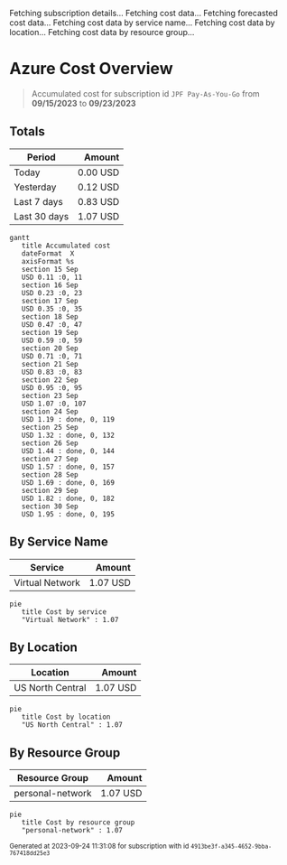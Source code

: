 Fetching subscription details...
Fetching cost data...
Fetching forecasted cost data...
Fetching cost data by service name...
Fetching cost data by location...
Fetching cost data by resource group...
# Azure Cost Overview

> Accumulated cost for subscription id `JPF Pay-As-You-Go` from **09/15/2023** to **09/23/2023**

## Totals

|Period|Amount|
|---|---:|
|Today|0.00 USD|
|Yesterday|0.12 USD|
|Last 7 days|0.83 USD|
|Last 30 days|1.07 USD|

```mermaid
gantt
   title Accumulated cost
   dateFormat  X
   axisFormat %s
   section 15 Sep
   USD 0.11 :0, 11
   section 16 Sep
   USD 0.23 :0, 23
   section 17 Sep
   USD 0.35 :0, 35
   section 18 Sep
   USD 0.47 :0, 47
   section 19 Sep
   USD 0.59 :0, 59
   section 20 Sep
   USD 0.71 :0, 71
   section 21 Sep
   USD 0.83 :0, 83
   section 22 Sep
   USD 0.95 :0, 95
   section 23 Sep
   USD 1.07 :0, 107
   section 24 Sep
   USD 1.19 : done, 0, 119
   section 25 Sep
   USD 1.32 : done, 0, 132
   section 26 Sep
   USD 1.44 : done, 0, 144
   section 27 Sep
   USD 1.57 : done, 0, 157
   section 28 Sep
   USD 1.69 : done, 0, 169
   section 29 Sep
   USD 1.82 : done, 0, 182
   section 30 Sep
   USD 1.95 : done, 0, 195
```

## By Service Name

|Service|Amount|
|---|---:|
|Virtual Network|1.07 USD|

```mermaid
pie
   title Cost by service
   "Virtual Network" : 1.07
```

## By Location

|Location|Amount|
|---|---:|
|US North Central|1.07 USD|

```mermaid
pie
   title Cost by location
   "US North Central" : 1.07
```

## By Resource Group

|Resource Group|Amount|
|---|---:|
|personal-network|1.07 USD|

```mermaid
pie
   title Cost by resource group
   "personal-network" : 1.07
```

<sup>Generated at 2023-09-24 11:31:08 for subscription with id `4913be3f-a345-4652-9bba-767418dd25e3`</sup>
